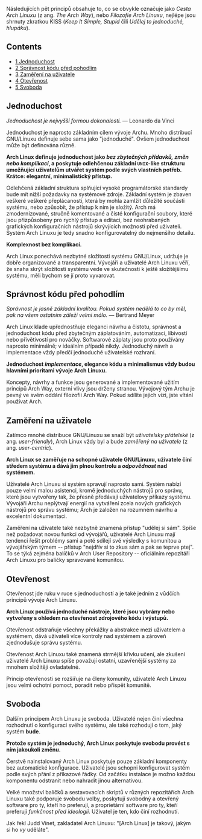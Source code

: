 Následujících pět principů obsahuje to, co se obvykle označuje jako *Cesta Arch Linuxu* (z ang. *The Arch Way*), nebo *Filozofie Arch Linuxu*, nejlépe jsou shrnuty zkratkou KISS (*Keep It Simple, Stupid* čili *Udělej to jednoduché, hlupáku*).

## Contents

*   [1 Jednoduchost](#Jednoduchost)
*   [2 Správnost kódu před pohodlím](#Spr.C3.A1vnost_k.C3.B3du_p.C5.99ed_pohodl.C3.ADm)
*   [3 Zaměření na uživatele](#Zam.C4.9B.C5.99en.C3.AD_na_u.C5.BEivatele)
*   [4 Otevřenost](#Otev.C5.99enost)
*   [5 Svoboda](#Svoboda)

## Jednoduchost

*Jednoduchost je nejvyšší formou dokonalosti.* — Leonardo da Vinci

Jednoduchost je naprosto základním cílem vývoje Archu. Mnoho distribucí GNU/Linuxu definuje sebe sama jako "jednoduché". Ovšem jednoduchost může být definována různě.

**Arch Linux definuje jednoduchost jako *bez zbytečných přídavků, změn nebo komplikací*, a poskytuje odlehčenou základní `UNIX`-like strukturu umožňující uživatelům utvářet systém podle svých vlastních potřeb. Krátce: elegantní, minimalistický přístup.**

Odlehčená základní struktura splňující vysoké programátorské standardy bude mít nižší požadavky na systémové zdroje. Základní systém je zbaven veškeré veškeré přeplácanosti, která by mohla zamlžit důležité součásti systému, nebo způsobit, že přístup k nim je složitý. Arch má zmodernizované, stručně komentované a čisté konfigurační soubory, které jsou přizpůsobeny pro rychlý přístup a editaci, bez neohrabaných grafických konfiguračních nástrojů skrývjících možnosti před uživateli. Systém Arch Linuxu je tedy snadno konfigurovatelný do nejmenšího detailu.

**Komplexnost bez komplikací.**

Arch Linux ponechává nezbytné složitosti systému GNU/Linux, udržuje je dobře organizované a transparentní. Vývojáři a uživatelé Arch Linuxu věří, že snaha skrýt složitosti systému vede ve skutečnosti k ještě složitějšímu systému, měli bychom se jí proto vyvarovat.

## Správnost kódu před pohodlím

*Správnost je jasně základní kvalitou. Pokud systém nedělá to co by měl, pak na všem ostatním záleží velmi málo.* — Bertrand Meyer

Arch Linux klade upřednostňuje eleganci návrhu a čistotu, správnost a jednoduchost kódu před zbytečným záplatováním, automatizací, líbivostí nebo přivětivostí pro nováčky. Softwarové záplaty jsou proto používány naprosto minimálně; v ideálním případě nikdy. Jednoduchý návrh a implementace vždy předčí jednoduché uživatelské rozhraní.

**Jednoduchost *implementace*, elegance kódu a minimalismus vždy budou hlavními prioritami vývoje Arch Linuxu.**

Koncepty, návrhy a funkce jsou generované a implementované užitím principů Arch Way, externí vlivy jsou drženy stranou. Vývojový tým Archu je pevný ve svém oddání filozofii Arch Way. Pokud sdílíte jejich vizi, jste vítání používat Arch.

## Zaměření na uživatele

Zatímco mnohé distribuce GNU/Linuxu se snaží být *uživatelsky přátelské* (z ang. *user-friendly*), Arch Linux vždy byl a bude *zaměřený na uživatele* (z ang. *user-centric*).

**Arch Linux se zaměřuje na schopné uživatele GNU/Linuxu, uživatele činí středem systému a dává jim plnou kontrolu a *odpovědnost* nad systémem.**

Uživatelé Arch Linuxu si systém spravují naprosto sami. Systém nabízí pouze velmi malou asistenci, kromě jednoduchých nástrojů pro správu, které jsou vytvořeny tak, že přesně předávají uživatelovy příkazy systému. Vývojáři Archu neplýtvají energií na vytváření zcela nových grafických nástrojů pro správu systému; Arch je založen na rozumném návrhu a excelentní dokumentaci.

Zaměření na uživatele také nezbytně znamená přístup "udělej si sám". Spíše než požadovat novou funkci od vývojářů, uživatelé Arch Linuxu mají tendenci řešit problémy sami a poté sdílejí své výsledky s komunitou a vývojářským týmem -- přístup "nejdřív si to zkus sám a pak se teprve ptej". To se týká zejména balíčků v Arch User Repository -- oficiálním repozitáři Arch Linuxu pro balíčky spravované komunitou.

## Otevřenost

Otevřenost jde ruku v ruce s jednoduchostí a je také jedním z vůdčích principů vývoje Arch Linuxu.

**Arch Linux používá jednoduché nástroje, které jsou vybrány nebo vytvořeny s ohledem na otevřenost zdrojového kódu i výstupů.**

Otevřenost odstraňuje všechny překážky a abstrakce mezi uživatelem a systémem, dává uživateli více kontroly nad systémem a zároveň zjednodušuje správu systému.

Otevřenost Arch Linuxu také znamená strmější křivku učení, ale zkušení uživatelé Arch Linuxu spíše považují ostatní, uzavřenější systémy za mnohem složitěji ovladatelné.

Princip otevřenosti se rozšiřuje na členy komunity, uživatelé Arch Linuxu jsou velmi ochotní pomoct, poradit nebo přispět komunitě.

## Svoboda

Dalším principem Arch Linuxu je svoboda. Uživatelé nejen činí všechna rozhodnutí o konfiguraci svého systému, ale také rozhodují o tom, jaký systém **bude**.

**Protože systém je jednoduchý, Arch Linux poskytuje svobodu provést s ním jakoukoli změnu.**

Čerstvě nainstalovaný Arch Linux poskytuje pouze základní komponenty bez automatické konfigurace. Uživatelé jsou schopni konfigurovat systém podle svých přání z příkazové řádky. Od začátku instalace je možno každou komponentu odstranit nebo nahradit jinou alternativou.

Velké množství balíčků a sestavovacích skriptů v různých repozitářích Arch Linuxu také podporuje svobodu volby, poskytují svobodný a otevřený software pro ty, kteří ho preferují, a proprietární software pro ty, kteří preferují *funkčnost před ideologií*. Uživatel je ten, kdo činí rozhodnutí.

Jak řekl Judd Vinet, zakladatel Arch Linuxu: "[Arch Linux] je takový, jakým si ho *vy* uděláte".